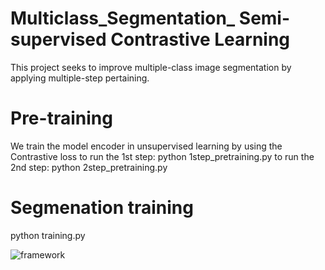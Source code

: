 # Multiclass_Segmentation_ Semi-supervised Contrastive Learning
This project seeks to improve multiple-class image segmentation by applying multiple-step pertaining.
# Pre-training
We train the model encoder in unsupervised learning by using the Contrastive loss
to run the 1st step:
python 1step_pretraining.py
to run the 2nd step:
python 2step_pretraining.py

# Segmenation training
python training.py

![framework](https://github.com/user-attachments/assets/8d60c40f-c36d-4f04-8768-e5601659f50c)
